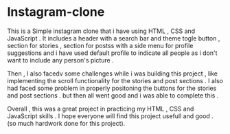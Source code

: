# Instagram-clone
This is a Simple instagram clone that i have using HTML , CSS and JavaScript .
It includes a header with a search bar and theme togle button , section for stories ,
section for postss with a side menu for profile suggestions and i have used default profile to indicate all people as i don't want to include any person's picture .

Then , I also facedv some challenges while i was building this project , like implementing the scroll functionality for the stories and post sections . I also had 
faced some problem in properly positoning the buttons for the stories and post sections . but then all went good and i was able to complete this .

Overall , this was a great project in practicing my HTML , CSS and JavaScript skills .
I hope everyone will find this project usefull and good . (so much hardwork done for this project).
